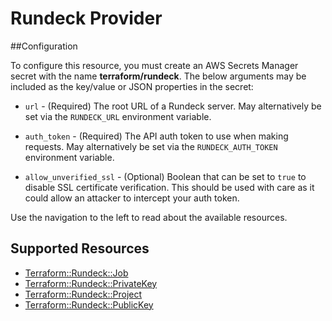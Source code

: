 # Rundeck Provider

##Configuration

To configure this resource, you must create an AWS Secrets Manager secret with the name **terraform/rundeck**. The below arguments may be included as the key/value or JSON properties in the secret:

* ``url`` - (Required) The root URL of a Rundeck server. May alternatively be set via the
  ``RUNDECK_URL`` environment variable.

* ``auth_token`` - (Required) The API auth token to use when making requests. May alternatively
  be set via the ``RUNDECK_AUTH_TOKEN`` environment variable.

* ``allow_unverified_ssl`` - (Optional) Boolean that can be set to ``true`` to disable SSL
  certificate verification. This should be used with care as it could allow an attacker to
  intercept your auth token.

Use the navigation to the left to read about the available resources.


## Supported Resources

* [Terraform::Rundeck::Job](docs/providers/rundeck/Job.md)
* [Terraform::Rundeck::PrivateKey](docs/providers/rundeck/PrivateKey.md)
* [Terraform::Rundeck::Project](docs/providers/rundeck/Project.md)
* [Terraform::Rundeck::PublicKey](docs/providers/rundeck/PublicKey.md)